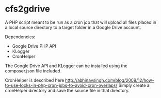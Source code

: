 cfs2gdrive
==========

A PHP script meant to be run as a cron job that will upload all files placed in a local source directory to a target folder in a Google Drive account. 

Dependencies:

* Google Drive PHP API
* KLogger
* CronHelper

The Google Drive API and KLogger can be installed using the composer.json file included.

CronHelper is described here http://abhinavsingh.com/blog/2009/12/how-to-use-locks-in-php-cron-jobs-to-avoid-cron-overlaps/
Simply create a cronHelper directory and save the source file in that directory.
